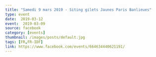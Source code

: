 ```yaml
---
title: "Samedi 9 mars 2019 - Siting gilets Jaunes Paris Banlieues"
type: event
date:  2019-03-12
event:  2019-03-09
source: facebook
category: [events]
thumbnail: /images/posts/default.jpg
tags: [FR,FR-IDF]
link: https://www.facebook.com/events/664634440621191/
---
```

